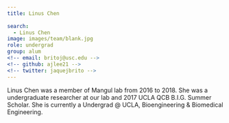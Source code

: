 ```yaml
---
title: Linus Chen
 
search:
  - Linus Chen
image: images/team/blank.jpg
role: undergrad
group: alum
<!-- email: britoj@usc.edu -->
<!-- github: ajlee21 -->
<!-- twitter: jaquejbrito -->
---
```


Linus Chen was a member of Mangul lab from 2016 to 2018. She was a undergraduate researcher at our lab and 2017 UCLA QCB B.I.G. Summer Scholar. She is currently a Undergrad @ UCLA, Bioengineering & Biomedical Engineering.
